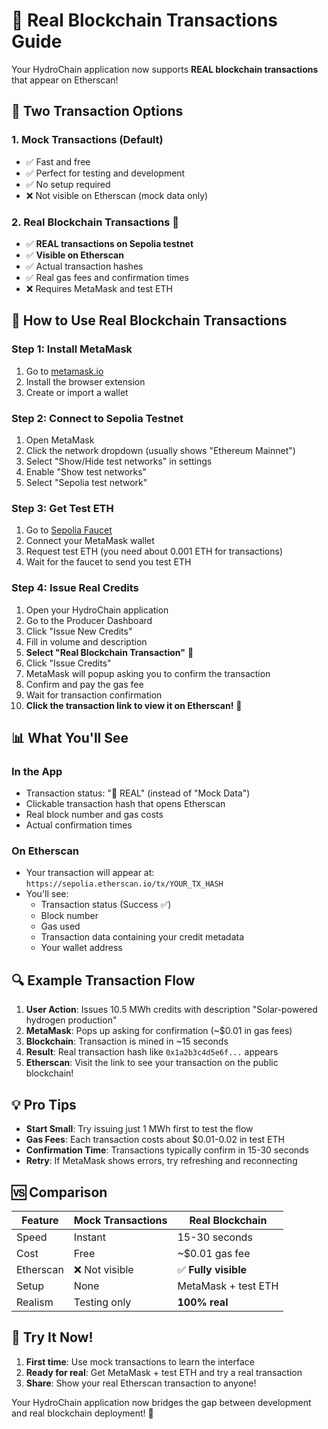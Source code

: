 # 🌟 Real Blockchain Transactions Guide

Your HydroChain application now supports **REAL blockchain transactions** that appear on Etherscan!

## 🎯 Two Transaction Options

### 1. Mock Transactions (Default)
- ✅ Fast and free
- ✅ Perfect for testing and development
- ✅ No setup required
- ❌ Not visible on Etherscan (mock data only)

### 2. Real Blockchain Transactions 🌟
- ✅ **REAL transactions on Sepolia testnet**
- ✅ **Visible on Etherscan**
- ✅ Actual transaction hashes
- ✅ Real gas fees and confirmation times
- ❌ Requires MetaMask and test ETH

## 🚀 How to Use Real Blockchain Transactions

### Step 1: Install MetaMask
1. Go to [metamask.io](https://metamask.io)
2. Install the browser extension
3. Create or import a wallet

### Step 2: Connect to Sepolia Testnet
1. Open MetaMask
2. Click the network dropdown (usually shows "Ethereum Mainnet")
3. Select "Show/Hide test networks" in settings
4. Enable "Show test networks"
5. Select "Sepolia test network"

### Step 3: Get Test ETH
1. Go to [Sepolia Faucet](https://sepoliafaucet.com/)
2. Connect your MetaMask wallet
3. Request test ETH (you need about 0.001 ETH for transactions)
4. Wait for the faucet to send you test ETH

### Step 4: Issue Real Credits
1. Open your HydroChain application
2. Go to the Producer Dashboard
3. Click "Issue New Credits"
4. Fill in volume and description
5. **Select "Real Blockchain Transaction"** 🌟
6. Click "Issue Credits"
7. MetaMask will popup asking you to confirm the transaction
8. Confirm and pay the gas fee
9. Wait for transaction confirmation
10. **Click the transaction link to view it on Etherscan!** 🎉

## 📊 What You'll See

### In the App
- Transaction status: "🌟 REAL" (instead of "Mock Data")
- Clickable transaction hash that opens Etherscan
- Real block number and gas costs
- Actual confirmation times

### On Etherscan
- Your transaction will appear at: `https://sepolia.etherscan.io/tx/YOUR_TX_HASH`
- You'll see:
  - Transaction status (Success ✅)
  - Block number
  - Gas used
  - Transaction data containing your credit metadata
  - Your wallet address

## 🔍 Example Transaction Flow

1. **User Action**: Issues 10.5 MWh credits with description "Solar-powered hydrogen production"
2. **MetaMask**: Pops up asking for confirmation (~$0.01 in gas fees)
3. **Blockchain**: Transaction is mined in ~15 seconds
4. **Result**: Real transaction hash like `0x1a2b3c4d5e6f...` appears
5. **Etherscan**: Visit the link to see your transaction on the public blockchain!

## 💡 Pro Tips

- **Start Small**: Try issuing just 1 MWh first to test the flow
- **Gas Fees**: Each transaction costs about $0.01-0.02 in test ETH
- **Confirmation Time**: Transactions typically confirm in 15-30 seconds
- **Retry**: If MetaMask shows errors, try refreshing and reconnecting

## 🆚 Comparison

| Feature | Mock Transactions | Real Blockchain |
|---------|------------------|-----------------|
| Speed | Instant | 15-30 seconds |
| Cost | Free | ~$0.01 gas fee |
| Etherscan | ❌ Not visible | ✅ **Fully visible** |
| Setup | None | MetaMask + test ETH |
| Realism | Testing only | **100% real** |

## 🎉 Try It Now!

1. **First time**: Use mock transactions to learn the interface
2. **Ready for real**: Get MetaMask + test ETH and try a real transaction
3. **Share**: Show your real Etherscan transaction to anyone!

Your HydroChain application now bridges the gap between development and real blockchain deployment! 🚀
